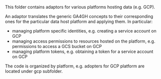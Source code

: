 This folder contains adaptors for various platforms hosting data (e.g. GCP).

An adaptor translates the generic GA4GH concepts to their corresponding ones for
the particular data host platform and applying them.  In particular:

* managing platform specific identities, e.g. creating a service account on GCP
* managing access permissions to resources hosted on the platform, e.g.
  permissions to access a GCS bucket on GCP
* managing platform tokens, e.g. obtaining a token for a service account on GCP

The code is organized by platform, e.g. adopters for GCP platform are located
under gcp subfolder.
